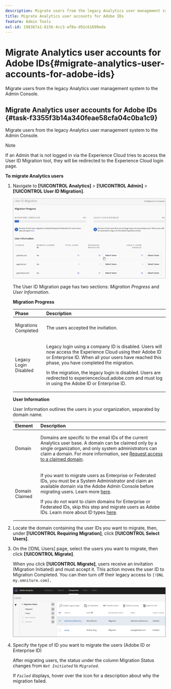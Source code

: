 ```yaml
---
description: Migrate users from the legacy Analytics user management system to the Admin Console.
title: Migrate Analytics user accounts for Adobe IDs
feature: Admin Tools
exl-id: 198367a1-8156-4cc3-af8a-d92c61699eda
---
```

# Migrate Analytics user accounts for Adobe IDs{#migrate-analytics-user-accounts-for-adobe-ids}

Migrate users from the legacy Analytics user management system to the Admin Console.

## Migrate Analytics user accounts for Adobe IDs {#task-f3355f3b14a340feae58cfa04c0ba1c9}

Migrate users from the legacy Analytics user management system to the Admin Console.

>[!NOTE]
>
>If an Admin that is not logged in via the Experience Cloud tries to access the User ID Migration tool, they will be redirected to the Experience Cloud login page.

**To migrate Analytics users** 

1. Navigate to **[!UICONTROL Analytics]** > **[!UICONTROL Admin]** > **[!UICONTROL User ID Migration]**.

   ![](/help/admin/admin/user-management2/user-migration/assets/migration-progress.png)

   The User ID Migration page has two sections: *Migration Progress* and *User Information*.

   **Migration Progress**

   <table id="table_F9F1CFF762C745E198CB075A02BA2DDA"> 
   <thead> 
   <tr> 
      <th colname="col1" class="entry"> Phase </th> 
      <th colname="col2" class="entry"> Description </th> 
   </tr>
   </thead>
   <tbody> 
   <tr> 
      <td colname="col1"> <p>Migrations Completed </p> </td> 
      <td colname="col2"> <p>The users accepted the invitation. </p> </td> 
   </tr> 
   <tr> 
      <td colname="col1"> <p>Legacy Login Disabled </p> </td> 
      <td colname="col2"> <p>Legacy login using a company ID is disabled. Users will now access the Experience Cloud using their Adobe ID or Enterprise ID. When all your users have reached this phase, you have completed the migration. </p> <p>In the migration, the legacy login is disabled. Users are redirected to <span class="filepath"> experiencecloud.adobe.com</span> and must log in using the Adobe ID or Enterprise ID. </p> </td> 
   </tr> 
   </tbody> 
   </table>

   **User Information**

   User Information outlines the users in your organization, separated by domain name.

   <table id="table_3822E27AF81E4A188562FEB5131548A5"> 
   <thead> 
   <tr> 
      <th colname="col1" class="entry"> Element </th> 
      <th colname="col2" class="entry"> Description </th> 
   </tr>
   </thead>
   <tbody> 
   <tr> 
      <td colname="col1"> <p>Domain </p> </td> 
      <td colname="col2"> <p>Domains are specific to the email IDs of the current Analytics user base. A domain can be claimed only by a single organization, and only system administrators can claim a domain. For more information, see <a href="https://helpx.adobe.com/enterprise/help/request-access-to-claimed-domain.html"> Request access to a claimed domain</a>. </p> </td> 
   </tr> 
   <tr> 
      <td colname="col1"> <p>Domain Claimed </p> </td> 
      <td colname="col2"> <p>If you want to migrate users as Enterprise or Federated IDs, you must be a System Administrator and claim an available domain via the Adobe Admin Console before migrating users. Learn more <a href="https://helpx.adobe.com/enterprise/help/identity.html"> here</a>. </p> <p>If you do not want to claim domains for Enterprise or Federated IDs, skip this step and migrate users as Adobe IDs. Learn more about ID types <a href="https://helpx.adobe.com/enterprise/help/identity.html"> here</a>. </p> </td> 
   </tr> 
   </tbody> 
   </table>

1. Locate the domain containing the user IDs you want to migrate, then, under **[!UICONTROL Requiring Migration]**, click **[!UICONTROL Select Users]**.
1. On the [!DNL Users] page, select the users you want to migrate, then click **[!UICONTROL Migrate]**.

   When you click **[!UICONTROL Migrate]**, users receive an invitation (Migration Initiated) and must accept it. This action moves the user ID to Migration Completed. You can then turn off their legacy access to `[!DNL my.omniture.com].`

   ![](/help/admin/admin/user-management2/user-migration/assets/user-info.png)

1. Specify the type of ID you want to migrate the users (Adobe ID or Enterprise ID)
   
   After migrating users, the status under the column Migration Status changes from *`Not Initiated`* to *`Migrated`*.

   If *`Failed`* displays, hover over the icon for a description about why the migration failed.
